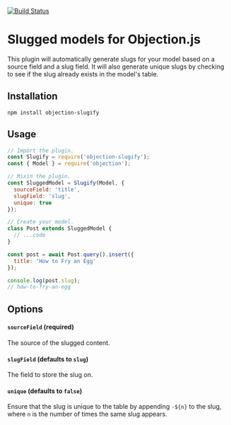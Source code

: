 [![Build Status](https://travis-ci.org/combine/objection-slugify.svg?branch=master)](https://travis-ci.org/combine/objection-slugify)

# Slugged models for Objection.js

This plugin will automatically generate slugs for your model based on a source
field and a slug field. It will also generate unique slugs by checking to see
if the slug already exists in the model's table.

## Installation
```
npm install objection-slugify
```

## Usage
```js
// Import the plugin.
const Slugify = require('objection-slugify');
const { Model } = require('objection');

// Mixin the plugin.
const SluggedModel = Slugify(Model, {
  sourceField: 'title',
  slugField: 'slug',
  unique: true
});

// Create your model.
class Post extends SluggedModel {
  // ...code
}

const post = await Post.query().insert({
  title: 'How to Fry an Egg'
});

console.log(post.slug);
// how-to-fry-an-egg
```

## Options

#### `sourceField` (required)
The source of the slugged content.

#### `slugField` (defaults to `slug`)
The field to store the slug on.

#### `unique` (defaults to `false`)
Ensure that the slug is unique to the table by appending `-${n}` to the slug,
where `n` is the number of times the same slug appears.
